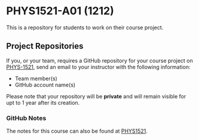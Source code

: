 # PHYS1521-A01 (1212)
This is a repository for students to work on their course project.

## Project Repositories
If you, or your team, requires a GitHub repository for your course project on [PHYS-1521](https://github.com/phys-1521), send an email to your instructor with the following information:

* Team member(s)
* GitHub account name(s)

Please note that your repository will be **private** and will remain visible for upt to 1 year after its creation.

### GitHub Notes
The notes for this course can also be found at [PHYS1521](https://allannait.github.io/phys1521/).
